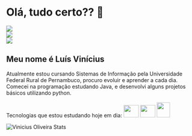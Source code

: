 <h1>Olá, tudo certo?? 👋</h1>
<div>
         <a href="https://www.instagram.com/_lsvinicius/" target="_blank"><img  src="https://img.shields.io/badge/Instagram-E4405F?style=for-the-badge&logo=instagram&logoColor=white"></a><br>
         <a href="https://br.linkedin.com/" target="_blank"><img src="https://img.shields.io/badge/LinkedIn-0077B5?style=for-the-badge&logo=linkedin&logoColor=white"></a><br>
         <a href="https://br.linkedin.com/" target="_blank"><img src="https://img.shields.io/badge/Gmail-D14836?style=for-the-badge&logo=gmail&logoColor=white"></a>
</div>
<h2>Meu nome é Luís Vinícius</h2>
Atualmente estou cursando Sistemas de Informação pela Universidade Federal Rural de Pernambuco, procuro evoluir e aprender a cada dia.
Comecei na programação estudando Java, e desenvolvi alguns projetos básicos utilizando python.
<br>
Tecnologias que estou estudando hoje em dia:

<div style="display: inline-block"><br>
         <img height=33 width=40 src="https://cdn.jsdelivr.net/gh/devicons/devicon/icons/html5/html5-original.svg" />
         <img height=33 width=40 src="https://cdn.jsdelivr.net/gh/devicons/devicon/icons/css3/css3-original.svg" />
         <img height=40 width=35 src="https://cdn.jsdelivr.net/gh/devicons/devicon/icons/mysql/mysql-original-wordmark.svg" />
</div><br>

<div align="left">
  
![Vinicius Oliveira Stats](https://github-readme-stats.vercel.app/api?username=viniciussoliveira1&show_icons=true&bg_color=00000000)
  
 </div>



          



          
